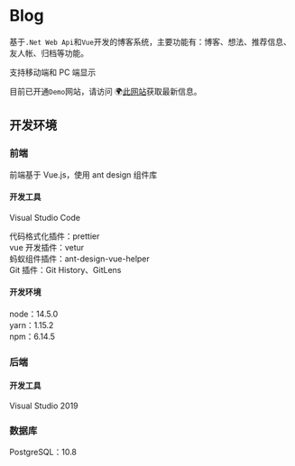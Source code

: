 # Blog

基于`.Net Web Api`和`Vue`开发的博客系统，主要功能有：博客、想法、推荐信息、友人帐、归档等功能。

支持移动端和 PC 端显示

目前已开通`Demo`网站，请访问 🌍[此网站](http://www.karldu.cn/)获取最新信息。

## 开发环境

### 前端

前端基于 Vue.js，使用 ant design 组件库

#### 开发工具

Visual Studio Code

代码格式化插件：prettier  
vue 开发插件：vetur  
蚂蚁组件插件：ant-design-vue-helper  
Git 插件：Git History、GitLens

#### 开发环境

node：14.5.0  
yarn：1.15.2  
npm：6.14.5

### 后端

#### 开发工具

Visual Studio 2019

### 数据库

PostgreSQL：10.8
